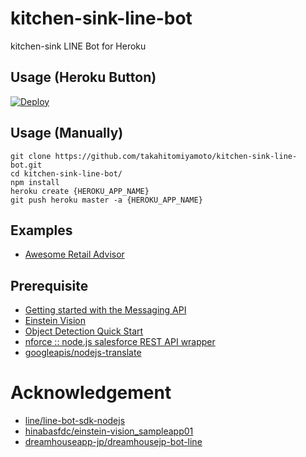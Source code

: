# kitchen-sink-line-bot
kitchen-sink LINE Bot for Heroku

## Usage (Heroku Button)
[![Deploy](https://www.herokucdn.com/deploy/button.svg)](https://heroku.com/deploy?template=https://github.com/takahitomiyamoto/kitchen-sink-line-bot)

## Usage (Manually)
    git clone https://github.com/takahitomiyamoto/kitchen-sink-line-bot.git
    cd kitchen-sink-line-bot/
    npm install
    heroku create {HEROKU_APP_NAME}
    git push heroku master -a {HEROKU_APP_NAME}

## Examples
- [Awesome Retail Advisor](https://devpost.com/software/awesome-retail-advisor)

## Prerequisite
- [Getting started with the Messaging API](https://developers.line.me/ja/docs/messaging-api/getting-started/)
- [Einstein Vision](https://elements.heroku.com/addons/einstein-vision)
- [Object Detection Quick Start](https://metamind.readme.io/docs/od_qs_scenario)
- [nforce :: node.js salesforce REST API wrapper](https://github.com/kevinohara80/nforce)
- [googleapis/nodejs-translate](https://github.com/googleapis/nodejs-translate/blob/master/README.md#before-you-begin)

# Acknowledgement
- [line/line-bot-sdk-nodejs](https://github.com/line/line-bot-sdk-nodejs/tree/master/examples/kitchensink)
- [hinabasfdc/einstein-vision_sampleapp01](https://github.com/hinabasfdc/einstein-vision_sampleapp01)
- [dreamhouseapp-jp/dreamhousejp-bot-line](https://github.com/dreamhouseapp-jp/dreamhousejp-bot-line)
